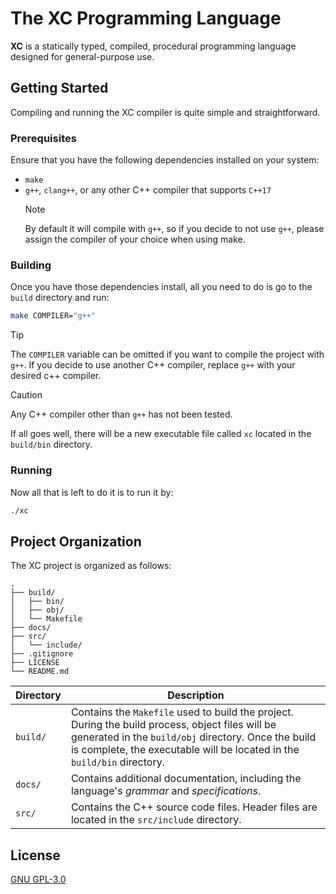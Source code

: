 # The XC Programming Language

**XC** is a statically typed, compiled, procedural programming language designed for general-purpose use.

## Getting Started
Compiling and running the XC compiler is quite simple and straightforward.

### Prerequisites
Ensure that you have the following dependencies installed on your system:
 * `make`
 * `g++`, `clang++`, or any other C++ compiler that supports `C++17`
    > [!NOTE]
	> By default it will compile with `g++`, so if you decide to not use `g++`, please assign the compiler of your choice when using make.

### Building
Once you have those dependencies install, all you need to do is go to the `build` directory and run:
```bash
make COMPILER="g++"
```
> [!TIP]
> The `COMPILER` variable can be omitted if you want to compile the project with `g++`. If you decide to use another C++ compiler, replace `g++` with your desired c++ compiler.

> [!CAUTION]
> Any C++ compiler other than `g++` has not been tested.

If all goes well, there will be a new executable file called `xc` located in the `build/bin` directory.

### Running
Now all that is left to do it is to run it by:
```bash
./xc
```

## Project Organization
The XC project is organized as follows:
```
.
├── build/
│   ├── bin/
│   ├── obj/
│   └── Makefile
├── docs/
├── src/
│   └── include/
├── .gitignore
├── LICENSE
└── README.md
```

| Directory | Description | 
| - | - |
| `build/` | Contains the `Makefile` used to build the project. During the build process, object files will be generated in the `build/obj` directory. Once the build is complete, the executable will be located in the `build/bin` directory. |
| `docs/` | Contains additional documentation, including the language's *grammar* and *specifications*. |
| `src/` | Contains the C++ source code files. Header files are located in the `src/include` directory. |

## License
[GNU GPL-3.0](LICENSE)